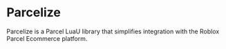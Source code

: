 # Parcelize
Parcelize is a Parcel LuaU library that simplifies integration with the Roblox Parcel Ecommerce platform.
